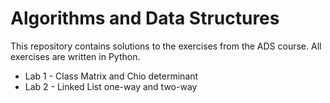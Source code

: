 # Algorithms and Data Structures
This repository contains solutions to the exercises from the ADS course. All exercises are written in Python.
- Lab 1 - Class Matrix and Chio determinant
- Lab 2 - Linked List one-way and two-way